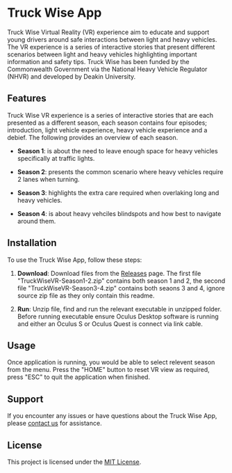 # Truck Wise App


Truck Wise Virtual Reality (VR) experience aim to educate and support young drivers around safe interactions between light and heavy vehicles. The VR experience is a series of interactive stories that present different scenarios between light and heavy vehicles highlighting important information and safety tips. Truck Wise has been funded by the Commonwealth Government via the National Heavy Vehicle Regulator (NHVR) and developed by Deakin University.

## Features

Truck Wise VR experience is a series of interactive stories that are each presented as a different season, each season contains four episodes; introduction, light vehicle experience, heavy vehicle experience and a debief. The following provides an overview of each season.

- **Season 1**: is about the need to leave enough space for heavy vehicles specifically at traffic lights.
  
- **Season 2**: presents the common scenario where heavy vehicles require 2 lanes when turning.

- **Season 3**: highlights the extra care required when overlaking long and heavy vehicles.

- **Season 4**: is about heavy vehciles blindspots and how best to navigate around them.

## Installation

To use the Truck Wise App, follow these steps:

1. **Download**: Download files from the [Releases](https://github.com/michael-mortimer/TruckWise/releases/tag/release) page. The first file "TruckWiseVR-Season1-2.zip" contains both season 1 and 2, the second file "TruckWiseVR-Season3-4.zip" contains both seaons 3 and 4, ignore source zip file as they only contain this readme.

3. **Run**: Unzip file, find and run the relevant executable in unzipped folder. Before running executable ensure Oculus Desktop software is running and either an Oculus S or Oculus Quest is connect via link cable.

## Usage

Once application is running, you would be able to select relevent season from the menu. Press the "HOME" button to reset VR view as required, press "ESC" to quit the application when finished. 

## Support

If you encounter any issues or have questions about the Truck Wise App, please [contact us](mailto:cavemembers@deakin.edu.au) for assistance.

## License

This project is licensed under the [MIT License](LICENSE).
